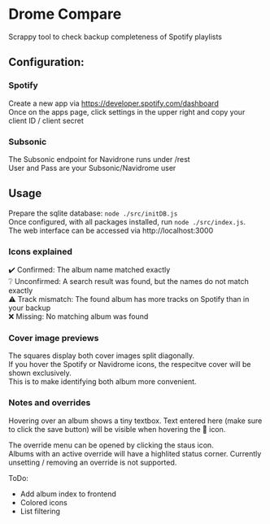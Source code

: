 # Drome Compare  
Scrappy tool to check backup completeness of Spotify playlists

## Configuration:
### Spotify   
Create a new app via https://developer.spotify.com/dashboard  
Once on the apps page, click settings in the upper right and copy your client ID / client secret

### Subsonic 
The Subsonic endpoint for Navidrone runs under /rest  
User and Pass are your Subsonic/Navidrome user

## Usage
Prepare the sqlite database: `node ./src/initDB.js`  
Once configured, with all packages installed, run `node ./src/index.js`.  
The web interface can be accessed via http://localhost:3000

### Icons explained
✔️ Confirmed: The album name matched exactly  
❔ Unconfirmed: A search result was found, but the names do not match exactly  
⚠️ Track mismatch: The found album has more tracks on Spotify than in your backup  
❌ Missing: No matching album was found

### Cover image previews  
The squares display both cover images split diagonally.  
If you hover the Spotify or Navidrome icons, the respecitve cover will be shown exclusively.  
This is to make identifying both album more convenient.

### Notes and overrides
Hovering over an album shows a tiny textbox. Text entered here (make sure to click the save button) will be visible when hovering the 📝 icon.  

The override menu can be opened by clicking the staus icon.  
Albums with an active override will have a highlited status corner. Currently unsetting / removing an override is not supported.

ToDo:  
- Add album index to frontend
- Colored icons
- List filtering